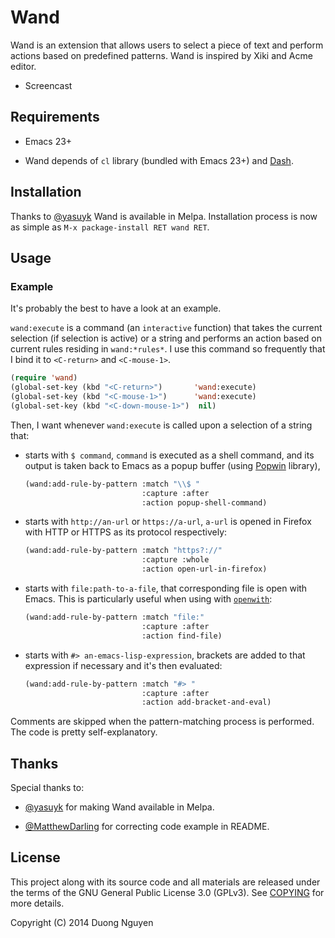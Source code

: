 # Wand #

Wand is an extension that allows users to select a piece of text and perform
actions based on predefined patterns.  Wand is inspired by Xiki and Acme
editor.

* Screencast

## Requirements ##

* Emacs 23+

* Wand depends of `cl` library (bundled with Emacs 23+) and
  [Dash](https://github.com/magnars/dash.el).

## Installation ##

Thanks to [@yasuyk](https://github.com/yasuyk) Wand is available in Melpa.
Installation process is now as simple as `M-x package-install RET wand RET`.

## Usage ##

### Example ###

It's probably the best to have a look at an example.

`wand:execute` is a command (an `interactive` function) that takes the current
selection (if selection is active) or a string and performs an action based on
current rules residing in `wand:*rules*`.  I use this command so frequently
that I bind it to `<C-return>` and `<C-mouse-1>`.

```lisp
(require 'wand)
(global-set-key (kbd "<C-return>")       'wand:execute)
(global-set-key (kbd "<C-mouse-1>")      'wand:execute)
(global-set-key (kbd "<C-down-mouse-1>")  nil)
```

Then, I want whenever `wand:execute` is called upon a selection of a string
that:

* starts with `$ command`, `command` is executed as a shell command, and
  its output is taken back to Emacs as a popup buffer (using
  [Popwin](https://github.com/m2ym/popwin-el) library),

  ```lisp
  (wand:add-rule-by-pattern :match "\\$ "
                            :capture :after
                            :action popup-shell-command)
  ```

* starts with `http://an-url` or `https://a-url`, `a-url` is opened in
  Firefox with HTTP or HTTPS as its protocol respectively:

  ```lisp
  (wand:add-rule-by-pattern :match "https?://"
                            :capture :whole
                            :action open-url-in-firefox)
  ```

* starts with `file:path-to-a-file`, that corresponding file is open with
  Emacs.  This is particularly useful when using with
  [`openwith`](http://www.emacswiki.org/emacs/OpenWith):

  ```lisp
  (wand:add-rule-by-pattern :match "file:"
                            :capture :after
                            :action find-file)
  ```

* starts with `#> an-emacs-lisp-expression`, brackets are added to that
  expression if necessary and it's then evaluated:

  ```lisp
  (wand:add-rule-by-pattern :match "#> "
                            :capture :after
                            :action add-bracket-and-eval)
  ```

Comments are skipped when the pattern-matching process is performed.  The code
is pretty self-explanatory.

## Thanks ##

Special thanks to:

* [@yasuyk](https://github.com/yasuyk) for making Wand available in Melpa.

* [@MatthewDarling](https://github.com/MatthewDarling) for correcting code
  example in README.

## License ##

This project along with its source code and all materials are released under
the terms of the GNU General Public License 3.0 (GPLv3).  See
[COPYING](COPYING) for more details.

Copyright (C) 2014  Duong Nguyen <cmpitgATgmail>
